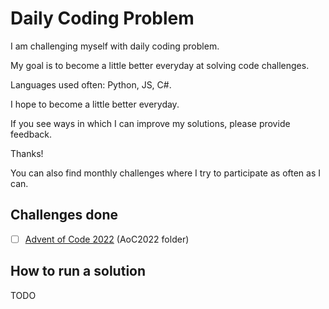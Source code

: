 # Daily Coding Problem

I am challenging myself with daily coding problem.



My goal is to become a little better everyday at solving code challenges.

Languages used often: Python, JS, C#.

I hope to become a little better everyday.

If you see ways in which I can improve my solutions, please provide feedback.

Thanks!

You can also find monthly challenges where I try to participate as often as I can.

## Challenges done

- [ ] [Advent of Code 2022](https://adventofcode.com/2022) (AoC2022 folder)

## How to run a solution

TODO
